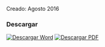 
Creado: Agosto 2016

### Descargar

<a href="#"><img src="../imagenes/icono-word.png" alt="Descargar Word"></a> <a href="reglamento-interior-dif.pdf"><img src="../imagenes/icono-pdf.png" alt="Descargar PDF"></a>
